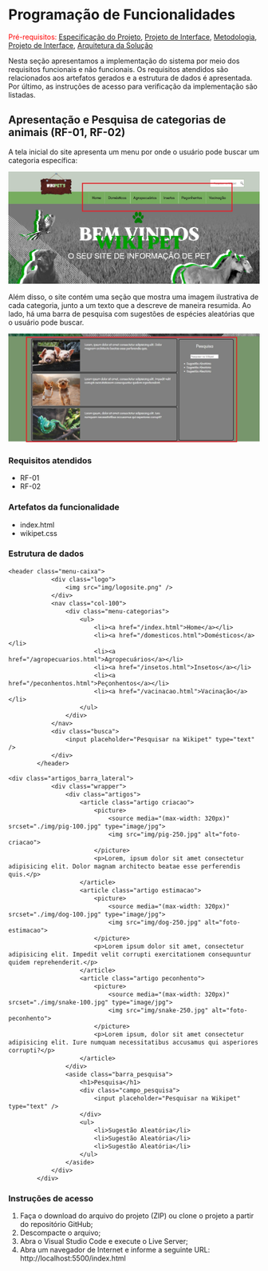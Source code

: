 # Programação de Funcionalidades

<span style="color:red">Pré-requisitos: <a href="2-Especificação do Projeto.md"> Especificação do Projeto</a></span>, <a href="3-Projeto de Interface.md"> Projeto de Interface</a>, <a href="4-Metodologia.md"> Metodologia</a>, <a href="3-Projeto de Interface.md"> Projeto de Interface</a>, <a href="5-Arquitetura da Solução.md"> Arquitetura da Solução</a>

Nesta seção apresentamos a implementação do sistema por meio dos requisitos funcionais e não funcionais. Os requisitos atendidos são relacionados aos artefatos gerados e a estrutura de dados é apresentada. Por último, as instruções de acesso para verificação da implementação são listadas.

## Apresentação e Pesquisa de categorias de animais (RF-01, RF-02)

A tela inicial do site apresenta um menu por onde o usuário pode buscar um categoria específica:

![menu wikipets](https://github.com/ICEI-PUC-Minas-PMV-ADS/pmv-ads-2021-2-e1-proj-web-t1-grupo-1-animais/blob/main/src/img/menu%20wikipet.jpg)

Além disso, o site contém uma seção que mostra uma imagem ilustrativa de cada categoria, junto a um texto que a descreve de maneira resumida. Ao lado, há uma barra de pesquisa com sugestões de espécies aleatórias que o usuário pode buscar.

![artigos wikipets](https://github.com/ICEI-PUC-Minas-PMV-ADS/pmv-ads-2021-2-e1-proj-web-t1-grupo-1-animais/blob/main/src/img/artigos%20wikipet.jpg)

### Requisitos atendidos

* RF-01
* RF-02

### Artefatos da funcionalidade

* index.html
* wikipet.css

### Estrutura de dados

```
<header class="menu-caixa">
            <div class="logo">
                <img src="img/logosite.png" />
            </div>
            <nav class="col-100">
                <div class="menu-categorias">
                    <ul>
                        <li><a href="/index.html">Home</a></li>
                        <li><a href="/domesticos.html">Domésticos</a></li>
                        <li><a href="/agropecuarios.html">Agropecuários</a></li>
                        <li><a href="/insetos.html">Insetos</a></li>
                        <li><a href="/peconhentos.html">Peçonhentos</a></li>
                        <li><a href="/vacinacao.html">Vacinação</a></li>
                    </ul>
                </div>
            </nav>
            <div class="busca">
                <input placeholder="Pesquisar na Wikipet" type="text" />
            </div>
        </header>
```

```
<div class="artigos_barra_lateral">
            <div class="wrapper">
                <div class="artigos">
                    <article class="artigo criacao">
                        <picture>
                            <source media="(max-width: 320px)" srcset="./img/pig-100.jpg" type="image/jpg">
                            <img src="img/pig-250.jpg" alt="foto-criacao">
                        </picture>
                        <p>Lorem, ipsum dolor sit amet consectetur adipisicing elit. Dolor magnam architecto beatae esse perferendis quis.</p>
                    </article>
                    <article class="artigo estimacao">
                        <picture>
                            <source media="(max-width: 320px)" srcset="./img/dog-100.jpg" type="image/jpg">
                            <img src="img/dog-250.jpg" alt="foto-estimacao">
                        </picture>
                        <p>Lorem ipsum dolor sit amet, consectetur adipisicing elit. Impedit velit corrupti exercitationem consequuntur quidem reprehenderit.</p>
                    </article>
                    <article class="artigo peconhento">
                        <picture>
                            <source media="(max-width: 320px)" srcset="./img/snake-100.jpg" type="image/jpg">
                            <img src="img/snake-250.jpg" alt="foto-peconhento">
                        </picture>
                        <p>Lorem ipsum, dolor sit amet consectetur adipisicing elit. Iure numquam necessitatibus accusamus qui asperiores corrupti?</p>
                    </article>
                </div>
                <aside class="barra_pesquisa">
                    <h1>Pesquisa</h1>
                    <div class="campo_pesquisa">
                        <input placeholder="Pesquisar na Wikipet" type="text" />
                    </div>
                    <ul>
                        <li>Sugestão Aleatória</li>
                        <li>Sugestão Aleatória</li>
                        <li>Sugestão Aleatória</li>
                    </ul>
                </aside>
            </div>
        </div>
```

### Instruções de acesso

1. Faça o download do arquivo do projeto (ZIP) ou clone o projeto a partir do repositório GitHub;
2. Descompacte o arquivo;
3. Abra o Visual Studio Code e execute o Live Server;
4. Abra um navegador de Internet e informe a seguinte URL: http://localhost:5500/index.html
